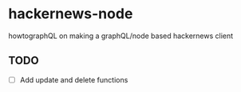 # hackernews-node
howtographQL on making a graphQL/node based hackernews client

## TODO
- [ ] Add update and delete functions
